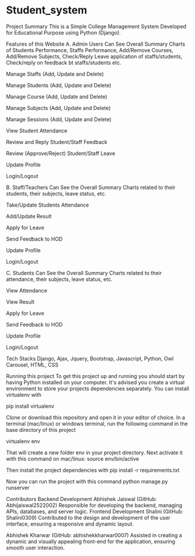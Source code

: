 # Student_system
Project Summary
This is a Simple College Management System Developed for Educational Purpose using Python (Django).

Features of this Website
A. Admin Users Can
See Overall Summary Charts of Students Performance, Staffs Performance, Add/Remove Courses, Add/Remove Subjects, Check/Reply Leave application of staffs/students, Check/reply on feedback bt staffs/students etc.

Manage Staffs (Add, Update and Delete)

Manage Students (Add, Update and Delete)

Manage Course (Add, Update and Delete)

Manage Subjects (Add, Update and Delete)

Manage Sessions (Add, Update and Delete)

View Student Attendance

Review and Reply Student/Staff Feedback

Review (Approve/Reject) Student/Staff Leave

Update Profile

Login/Logout

B. Staff/Teachers Can
See the Overall Summary Charts related to their students, their subjects, leave status, etc.

Take/Update Students Attendance

Add/Update Result

Apply for Leave

Send Feedback to HOD

Update Profile

Login/Logout

C. Students Can
See the Overall Summary Charts related to their attendance, their subjects, leave status, etc.

View Attendance

View Result

Apply for Leave

Send Feedback to HOD

Update Profile

Login/Logout

Tech Stacks
Django, Ajax, Jquery, Bootstrap, Javascript, Python, Owl Carousel, HTML, CSS

Running this project
To get this project up and running you should start by having Python installed on your computer. It's advised you create a virtual environment to store your projects dependencies separately. You can install virtualenv with

pip install virtualenv

Clone or download this repository and open it in your editor of choice. In a terminal (mac/linux) or windows terminal, run the following command in the base directory of this project

virtualenv env

That will create a new folder env in your project directory. Next activate it with this command on mac/linux: source env/bin/active

Then install the project dependencies with pip install -r requirements.txt

Now you can run the project with this command python manage.py runserver

Contributors
Backend Development
Abhishek Jaiswal (GitHub: Abhijaiswal2522002)
Responsible for developing the backend, managing APIs, databases, and server logic.
Frontend Development
Shalini (GitHub: Shalini0309)
Contributed to the design and development of the user interface, ensuring a responsive and dynamic layout.

Abhishek Kharwar (GitHub: abhishekkharwar0007)
Assisted in creating a dynamic and visually appealing front-end for the application, ensuring smooth user interaction.
